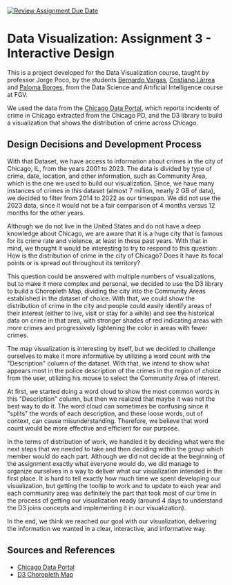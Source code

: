 [![Review Assignment Due Date](https://classroom.github.com/assets/deadline-readme-button-24ddc0f5d75046c5622901739e7c5dd533143b0c8e959d652212380cedb1ea36.svg)](https://classroom.github.com/a/CxFZefIP)
# Data Visualization: Assignment 3 - Interactive Design

This is a project developed for the Data Visualization course, taught by professor Jorge Poco, by the students [Bernardo Vargas](https://github.com/bernardvma), [Cristiano Lárrea](https://github.com/cristianolarrea) and [Paloma Borges](https://github.com/palomavb), from the Data Science and Artificial Intelligence course at FGV.

We used the data from the [Chicago Data Portal](https://data.cityofchicago.org/Public-Safety/Crimes-2001-to-Present/ijzp-q8t2), which reports incidents of crime in Chicago extracted from the Chicago PD, and the D3 library to build a visualization that shows the distribution of crime across Chicago.

## Design Decisions and Development Process

With that Dataset, we have access to information about crimes in the city of Chicago, IL, from the years 2001 to 2023. The data is divided by type of crime, date, location, and other information, such as Community Area, which is the one we used to build our visualization. Since, we have many instances of crimes in this dataset (almost 7 million, nearly 2 GB of data), we decided to filter from 2014 to 2022 as our timespan. We did not use the 2023 data, since it would not be a fair comparison of 4 months versus 12 months for the other years.

Although we do not live in the United States and do not have a deep knowledge about Chicago, we are aware that it is a huge city that is famous for its crime rate and violence, at least in these past years. With that in mind, we thought it would be interesting to try to respond to this question: How is the distribution of crime in the city of Chicago? Does it have its focal points or is spread out throughout its territory?

This question could be answered with multiple numbers of visualizations, but to make it more complex and personal, we decided to use the D3 library to build a Choropleth Map, dividing the city into the Community Areas established in the dataset of choice. With that, we could show the distribution of crime in the city and people could easily identify areas of their interest (either to live, visit or stay for a while) and see the historical data on crime in that area, with stronger shades of red indicating areas with more crimes and progressively lightening the color in areas with fewer crimes.

The map visualization is interesting by itself, but we decided to challenge ourselves to make it more informative by utilizing a word count with the "Description" column of the dataset. With that, we intend to show what appears most in the police description of the crimes in the region of choice from the user, utilizing his mouse to select the Community Area of interest.

At first, we started doing a word cloud to show the most common words in this "Description" column, but then we realized that maybe it was not the best way to do it. The word cloud can sometimes be confusing since it "splits" the words of each description, and these loose words, out of context, can cause misunderstanding. Therefore, we believe that word count would be more effective and efficient for our purpose.

In the terms of distribution of work, we handled it by deciding what were the next steps that we needed to take and then deciding within the group which member would do each part. Although we did not decide at the beginning of the assignment exactly what everyone would do, we did manage to organize ourselves in a way to deliver what our visualization intended in the first place. It is hard to tell exactly how much time we spent developing our visualization, but getting the tooltip to work and to update to each year and each community area was definitely the part that took most of our time in the process of getting our visualization ready (around 4 days to understand the D3 joins concepts and implementing it in our visualization).

In the end, we think we reached our goal with our visualization, delivering the information we wanted in a clear, interactive, and informative way.

## Sources and References
- [Chicago Data Portal](https://data.cityofchicago.org/Public-Safety/Crimes-2001-to-Present/ijzp-q8t2)
- [D3 Choropleth Map](https://observablehq.com/@chagel/d3-choropleth)